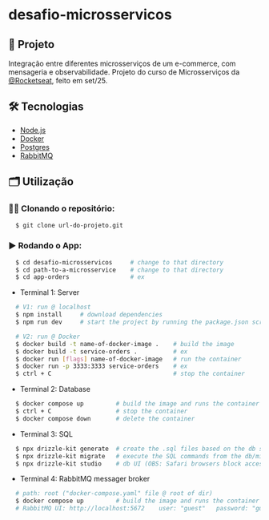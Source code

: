 # desafio-microsservicos

## 🚀 Projeto
Integração entre diferentes microsserviços de um e-commerce, com mensageria e observabilidade. Projeto do curso de Microsserviços da [@Rocketseat](https://app.rocketseat.com.br/), feito em set/25.

## 🛠️ Tecnologias
- [Node.js](https://nodejs.org/en)
- [Docker](https://www.docker.com)
- [Postgres](https://www.postgresql.org)
- [RabbitMQ](https://www.rabbitmq.com)

## 🗂️ Utilização

### 🐑🐑 Clonando o repositório:

```bash
  $ git clone url-do-projeto.git
```

### ▶️ Rodando o App:

```bash
  $ cd desafio-microsservicos     # change to that directory
  $ cd path-to-a-microsservice    # change to that directory
  $ cd app-orders                 # ex

```

- Terminal 1: Server
```bash
  # V1: run @ localhost
  $ npm install     # download dependencies
  $ npm run dev     # start the project by running the package.json script

  # V2: run @ Docker
  $ docker build -t name-of-docker-image .    # build the image
  $ docker build -t service-orders .          # ex
  $ docker run [flags] name-of-docker-image   # run the container
  $ docker run -p 3333:3333 service-orders    # ex
  $ ctrl + C                                  # stop the container
```

- Terminal 2: Database
```bash
  $ docker compose up         # build the image and runs the container
  $ ctrl + C                  # stop the container
  $ docker compose down       # delete the container
```

- Terminal 3: SQL
```bash
  $ npx drizzle-kit generate  # create the .sql files based on the db schema
  $ npx drizzle-kit migrate   # execute the SQL commands from the db/migrations files
  $ npx drizzle-kit studio    # db UI (OBS: Safari browsers block access to localhost by default)
```

- Terminal 4: RabbitMQ messager broker
```bash
  # path: root ("docker-compose.yaml" file @ root of dir)
  $ docker compose up         # build the image and runs the container
  # RabbitMQ UI: http://localhost:5672    user: "guest"   password: "guest"
```
